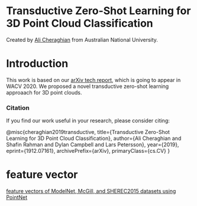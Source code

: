 # Transductive Zero-Shot Learning for 3D Point Cloud Classification


Created by [Ali Cheraghian](https://scholar.google.com/citations?user=QT0EXIkAAAAJ&hl=en) from Australian National University.


# Introduction
This work is based on our [arXiv tech report](https://arxiv.org/abs/1912.07161), which is going to appear in WACV 2020. We proposed a novel transductive zero-shot learning approaach for 3D point clouds. 





### Citation
If you find our work useful in your research, please consider citing:

@misc{cheraghian2019transductive,
    title={Transductive Zero-Shot Learning for 3D Point Cloud Classification},
    author={Ali Cheraghian and Shafin Rahman and Dylan Campbell and Lars Petersson},
    year={2019},
    eprint={1912.07161},
    archivePrefix={arXiv},
    primaryClass={cs.CV}
}















# feature vector

[feature vectors of ModelNet, McGill, and SHEREC2015 datasets using PointNet](https://drive.google.com/drive/folders/15-XswOjj_9s2BAxnJiIutEuUXolIXPK9?usp=sharing)
